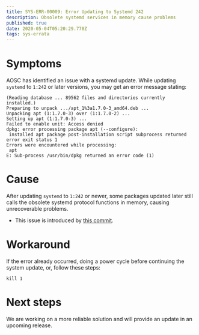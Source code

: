 ```yaml
---
title: SYS-ERR-00009: Error Updating to Systemd 242
description: Obsolete systemd services in memory cause problems
published: true
date: 2020-05-04T05:20:29.770Z
tags: sys-errata
---
```


# Symptoms

AOSC has identified an issue with a systemd update. While updating `systemd` to `1:242` or later versions, you may get an error message stating:

```shell
(Reading database ... 89562 files and directories currently installed.)
Preparing to unpack .../apt_1%3a1.7.0-3_amd64.deb ...
Unpacking apt (1:1.7.0-3) over (1:1.7.0-2) ...
Setting up apt (1:1.7.0-3) ...
Failed to enable unit: Access denied
dpkg: error processing package apt (--configure):
 installed apt package post-installation script subprocess returned error exit status 1
Errors were encountered while processing:
 apt
E: Sub-process /usr/bin/dpkg returned an error code (1)
```

# Cause

After updating `systemd` to `1:242` or newer, some packages updated later still calls the obsolete systemd protocol functions in memory, causing unrecoverable problems. 

- This issue is introduced by [this commit](https://github.com/systemd/systemd/commit/3f10c66270b74530339b3f466c43874bb40c210f).

# Workaround
If the error already occurred, doing a power cycle before continuing the system update, or, follow these steps:

```shell
kill 1
```

# Next steps

We are working on a more reliable solution and will provide an update in an upcoming release.